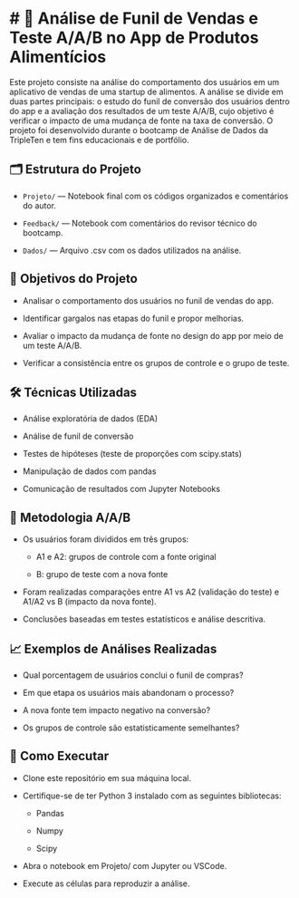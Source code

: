 # # 🧪 Análise de Funil de Vendas e Teste A/A/B no App de Produtos Alimentícios

Este projeto consiste na análise do comportamento dos usuários em um aplicativo de vendas de uma startup de alimentos. A análise se divide em duas partes principais: o estudo do funil de conversão dos usuários dentro do app e a avaliação dos resultados de um teste A/A/B, cujo objetivo é verificar o impacto de uma mudança de fonte na taxa de conversão. O projeto foi desenvolvido durante o bootcamp de Análise de Dados da TripleTen e tem fins educacionais e de portfólio.

## 🗂️ Estrutura do Projeto
- ``Projeto/`` — Notebook final com os códigos organizados e comentários do autor.

- ``Feedback/`` — Notebook com comentários do revisor técnico do bootcamp.

- ``Dados/`` — Arquivo .csv com os dados utilizados na análise.

## 🧠 Objetivos do Projeto
- Analisar o comportamento dos usuários no funil de vendas do app.

- Identificar gargalos nas etapas do funil e propor melhorias.

- Avaliar o impacto da mudança de fonte no design do app por meio de um teste A/A/B.

- Verificar a consistência entre os grupos de controle e o grupo de teste.

## 🛠 Técnicas Utilizadas
- Análise exploratória de dados (EDA)

- Análise de funil de conversão

- Testes de hipóteses (teste de proporções com scipy.stats)

- Manipulação de dados com pandas

- Comunicação de resultados com Jupyter Notebooks

## 🧪 Metodologia A/A/B
- Os usuários foram divididos em três grupos:

    - A1 e A2: grupos de controle com a fonte original

    - B: grupo de teste com a nova fonte

- Foram realizadas comparações entre A1 vs A2 (validação do teste) e A1/A2 vs B (impacto da nova fonte).

- Conclusões baseadas em testes estatísticos e análise descritiva.

## 📈 Exemplos de Análises Realizadas
- Qual porcentagem de usuários conclui o funil de compras?

- Em que etapa os usuários mais abandonam o processo?

- A nova fonte tem impacto negativo na conversão?

- Os grupos de controle são estatisticamente semelhantes?

## 💾 Como Executar
- Clone este repositório em sua máquina local.

- Certifique-se de ter Python 3 instalado com as seguintes bibliotecas:

    - Pandas

    - Numpy

    - Scipy

- Abra o notebook em Projeto/ com Jupyter ou VSCode.

- Execute as células para reproduzir a análise.